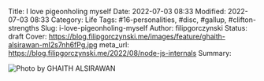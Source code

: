 Title: I love pigeonholing myself
Date: 2022-07-03 08:33
Modified: 2022-07-03 08:33
Category: Life
Tags: #16-personalities, #disc, #gallup, #clifton-strengths
Slug: i-love-pigeonholing-myself
Author: filipgorczynski
Status: draft
Cover: https://blog.filipgorczynski.me/images/feature/ghaith-alsirawan-mI2s7nh6fPg.jpg
meta_url: https://blog.filipgorczynski.me/2022/08/node-js-internals
Summary: 

![Photo by GHAITH ALSIRAWAN](https://blog.filipgorczynski.me/images/feature/ghaith-alsirawan-mI2s7nh6fPg.jpg)


